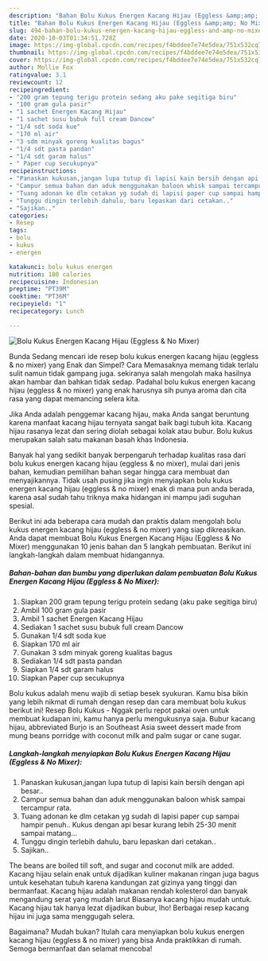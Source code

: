 ```yaml
---
description: "Bahan Bolu Kukus Energen Kacang Hijau (Eggless &amp;amp; No Mixer) | Resep Membuat Bolu Kukus Energen Kacang Hijau (Eggless &amp;amp; No Mixer) Yang Lezat"
title: "Bahan Bolu Kukus Energen Kacang Hijau (Eggless &amp;amp; No Mixer) | Resep Membuat Bolu Kukus Energen Kacang Hijau (Eggless &amp;amp; No Mixer) Yang Lezat"
slug: 494-bahan-bolu-kukus-energen-kacang-hijau-eggless-and-amp-no-mixer-resep-membuat-bolu-kukus-energen-kacang-hijau-eggless-and-amp-no-mixer-yang-lezat
date: 2020-10-03T01:34:51.728Z
image: https://img-global.cpcdn.com/recipes/f4bddee7e74e5dea/751x532cq70/bolu-kukus-energen-kacang-hijau-eggless-no-mixer-foto-resep-utama.jpg
thumbnail: https://img-global.cpcdn.com/recipes/f4bddee7e74e5dea/751x532cq70/bolu-kukus-energen-kacang-hijau-eggless-no-mixer-foto-resep-utama.jpg
cover: https://img-global.cpcdn.com/recipes/f4bddee7e74e5dea/751x532cq70/bolu-kukus-energen-kacang-hijau-eggless-no-mixer-foto-resep-utama.jpg
author: Mollie Fox
ratingvalue: 3.1
reviewcount: 12
recipeingredient:
- "200 gram tepung terigu protein sedang aku pake segitiga biru"
- "100 gram gula pasir"
- "1 sachet Energen Kacang Hijau"
- "1 sachet susu bubuk full cream Dancow"
- "1/4 sdt soda kue"
- "170 ml air"
- "3 sdm minyak goreng kualitas bagus"
- "1/4 sdt pasta pandan"
- "1/4 sdt garam halus"
- " Paper cup secukupnya"
recipeinstructions:
- "Panaskan kukusan,jangan lupa tutup di lapisi kain bersih dengan api besar.."
- "Campur semua bahan dan aduk menggunakan baloon whisk sampai tercampur rata."
- "Tuang adonan ke dlm cetakan yg sudah di lapisi paper cup sampai hampir penuh.. Kukus dengan api besar kurang lebih 25-30 menit sampai matang..."
- "Tunggu dingin terlebih dahulu, baru lepaskan dari cetakan.."
- "Sajikan.."
categories:
- Resep
tags:
- bolu
- kukus
- energen

katakunci: bolu kukus energen 
nutrition: 180 calories
recipecuisine: Indonesian
preptime: "PT39M"
cooktime: "PT36M"
recipeyield: "1"
recipecategory: Lunch

---
```



![Bolu Kukus Energen Kacang Hijau (Eggless &amp; No Mixer)](https://img-global.cpcdn.com/recipes/f4bddee7e74e5dea/751x532cq70/bolu-kukus-energen-kacang-hijau-eggless-no-mixer-foto-resep-utama.jpg)

Bunda Sedang mencari ide resep bolu kukus energen kacang hijau (eggless &amp; no mixer) yang Enak dan Simpel? Cara Memasaknya memang tidak terlalu sulit namun tidak gampang juga. sekiranya salah mengolah maka hasilnya akan hambar dan bahkan tidak sedap. Padahal bolu kukus energen kacang hijau (eggless &amp; no mixer) yang enak harusnya sih punya aroma dan cita rasa yang dapat memancing selera kita.

Jika Anda adalah penggemar kacang hijau, maka Anda sangat beruntung karena manfaat kacang hijau ternyata sangat baik bagi tubuh kita. Kacang hijau rasanya lezat dan sering diolah sebagai kolak atau bubur. Bolu kukus merupakan salah satu makanan basah khas Indonesia.

Banyak hal yang sedikit banyak berpengaruh terhadap kualitas rasa dari bolu kukus energen kacang hijau (eggless &amp; no mixer), mulai dari jenis bahan, kemudian pemilihan bahan segar hingga cara membuat dan menyajikannya. Tidak usah pusing jika ingin menyiapkan bolu kukus energen kacang hijau (eggless &amp; no mixer) enak di mana pun anda berada, karena asal sudah tahu triknya maka hidangan ini mampu jadi suguhan spesial.


Berikut ini ada beberapa cara mudah dan praktis dalam mengolah bolu kukus energen kacang hijau (eggless &amp; no mixer) yang siap dikreasikan. Anda dapat membuat Bolu Kukus Energen Kacang Hijau (Eggless &amp; No Mixer) menggunakan 10 jenis bahan dan 5 langkah pembuatan. Berikut ini langkah-langkah dalam membuat hidangannya.

<!--inarticleads1-->

##### Bahan-bahan dan bumbu yang diperlukan dalam pembuatan Bolu Kukus Energen Kacang Hijau (Eggless &amp; No Mixer):

1. Siapkan 200 gram tepung terigu protein sedang (aku pake segitiga biru)
1. Ambil 100 gram gula pasir
1. Ambil 1 sachet Energen Kacang Hijau
1. Sediakan 1 sachet susu bubuk full cream Dancow
1. Gunakan 1/4 sdt soda kue
1. Siapkan 170 ml air
1. Gunakan 3 sdm minyak goreng kualitas bagus
1. Sediakan 1/4 sdt pasta pandan
1. Siapkan 1/4 sdt garam halus
1. Siapkan  Paper cup secukupnya


Bolu kukus adalah menu wajib di setiap besek syukuran. Kamu bisa bikin yang lebih nikmat di rumah dengan resep dan cara membuat bolu kukus berikut ini! Resep Bolu Kukus - Nggak perlu repot pakai oven untuk membuat kudapan ini, kamu hanya perlu mengukusnya saja. Bubur kacang hijau, abbreviated Burjo is an Southeast Asia sweet dessert made from mung beans porridge with coconut milk and palm sugar or cane sugar. 

<!--inarticleads2-->

##### Langkah-langkah menyiapkan Bolu Kukus Energen Kacang Hijau (Eggless &amp; No Mixer):

1. Panaskan kukusan,jangan lupa tutup di lapisi kain bersih dengan api besar..
1. Campur semua bahan dan aduk menggunakan baloon whisk sampai tercampur rata.
1. Tuang adonan ke dlm cetakan yg sudah di lapisi paper cup sampai hampir penuh.. Kukus dengan api besar kurang lebih 25-30 menit sampai matang...
1. Tunggu dingin terlebih dahulu, baru lepaskan dari cetakan..
1. Sajikan..


The beans are boiled till soft, and sugar and coconut milk are added. Kacang hijau selain enak untuk dijadikan kuliner makanan ringan juga bagus untuk kesehatan tubuh karena kandungan zat gizinya yang tinggi dan bermanfaat. Kacang hijau adalah makanan rendah kolesterol dan banyak mengandung serat yang mudah larut Biasanya kacang hijau mudah untuk. Kacang hijau tak hanya lezat dijadikan bubur, lho! Berbagai resep kacang hijau ini juga sama menggugah selera. 

Bagaimana? Mudah bukan? Itulah cara menyiapkan bolu kukus energen kacang hijau (eggless &amp; no mixer) yang bisa Anda praktikkan di rumah. Semoga bermanfaat dan selamat mencoba!
